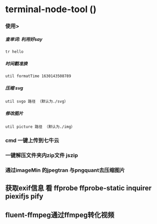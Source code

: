 # terminal-node-tool ()

### 使用>

##### 查单词:  利用好say

```shell
tr hello
```

##### 时间戳准换

```shell
util formatTime 1630143508789
```

##### 压缩 svg

```shell
util svgo 路径 （默认为./svg）
```

##### 修改图片

```shell
util picture 路径 （默认为./img）
```

###  cmd 一键上传到七牛云



### 一键解压文件夹内zip文件 jszip


### 通过imageMin 的jpegtran 与pngquant去压缩图片


##  获取exif信息  看 ffprobe ffprobe-static  inquirer  piexifjs  pify


##  fluent-ffmpeg通过ffmpeg转化视频
